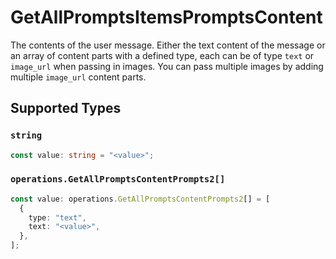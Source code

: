 # GetAllPromptsItemsPromptsContent

The contents of the user message. Either the text content of the message or an array of content parts with a defined type, each can be of type `text` or `image_url` when passing in images. You can pass multiple images by adding multiple `image_url` content parts. 


## Supported Types

### `string`

```typescript
const value: string = "<value>";
```

### `operations.GetAllPromptsContentPrompts2[]`

```typescript
const value: operations.GetAllPromptsContentPrompts2[] = [
  {
    type: "text",
    text: "<value>",
  },
];
```

